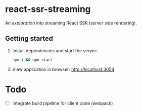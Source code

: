 # react-ssr-streaming

An _exploration_ into streaming React SSR (server side rendering).

## Getting started

1. Install dependencies and start the server:
    ```bash
    npm i && npm start
    ```
1. View application in browser: [http://localhost:3054](http://localhost:3054)

# Todo

- [ ] Integrate build pipeline for client code (webpack)
